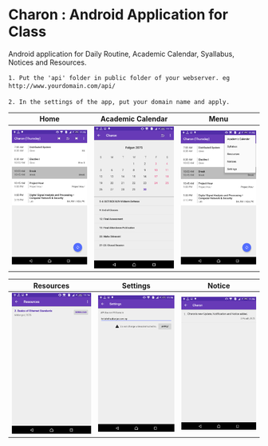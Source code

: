 # Charon : Android Application for Class

Android application for Daily Routine, Academic Calendar, Syallabus, Notices and Resources.

```
1. Put the 'api' folder in public folder of your webserver. eg http://www.yourdomain.com/api/

2. In the settings of the app, put your domain name and apply.
```

| Home | Academic Calendar | Menu |
| ---- | ----------------- | ---- |
| <img src="./Screenshots/home.png" width="200px"> | <img src="./Screenshots/calendar.png" width="200px"> | <img src="./Screenshots/menu.png" width="200px"> |



| Resources | Settings | Notice |
| --------- | -------- | ------ |
| <img src="./Screenshots/resources.png" width="200px"> | <img src="./Screenshots/settings.png" width="200px"> |  <img src="./Screenshots/notice.png" width="200px"> | 
